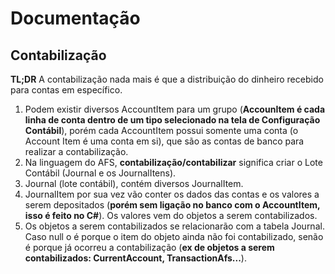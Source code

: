 # Documentação

## Contabilização

**TL;DR** A contabilização nada mais é que a distribuição do dinheiro recebido para contas em específico.

1. Podem existir diversos AccountItem para um grupo \(**AccounItem é cada linha de conta dentro de um tipo selecionado na tela de Configuração Contábil**\), porém cada AccountItem possui somente uma conta \(o Account Item é uma conta em si\), que são as contas de banco para realizar a contabilização.
2. Na linguagem do AFS, **contabilização/contabilizar** significa criar o Lote Contábil \(Journal e os JournalItens\).
3. Journal \(lote contábil\), contém diversos JournalItem.
4. JournalItem por sua vez vão conter os dados das contas e os valores a serem depositados \(**porém sem ligação no banco com o AccountItem, isso é feito no C\#**\). Os valores vem do objetos a serem contabilizados.
5. Os objetos a serem contabilizados se relacionarão com a tabela Journal. Caso null o é porque o item do objeto ainda não foi contabilizado, senão é porque já ocorreu a contabilização \(**ex de objetos a serem contabilizados: CurrentAccount, TransactionAfs...**\).

